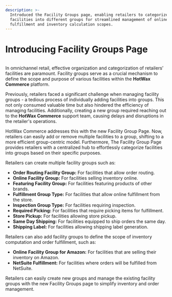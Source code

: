 ```yaml
---
description: >-
  Introduced the Facility Groups page, enabling retailers to categorize
  facilities into different groups for streamlined management of online order
  fulfillment and inventory calculation scopes.
---
```


# Introducing Facility Groups Page

<figure><img src="https://www.hotwax.co/hubfs/Facility%20Groups%20Page.png" alt=""><figcaption></figcaption></figure>

In omnichannel retail, effective organization and categorization of retailers’ facilities are paramount. Facility groups serve as a crucial mechanism to define the scope and purpose of various facilities within the **HotWax Commerce** platform.

Previously, retailers faced a significant challenge when managing facility groups - a tedious process of individually adding facilities into groups. This not only consumed valuable time but also hindered the efficiency of managing facilities. Additionally, creating a new group required reaching out to the **HotWax Commerce** support team, causing delays and disruptions in the retailer's operations.

HotWax Commerce addresses this with the new Facility Group Page. Now, retailers can easily add or remove multiple facilities to a group, shifting to a more efficient group-centric model. Furthermore, The Facility Group Page provides retailers with a centralized hub to effortlessly categorize facilities into groups based on their specific purposes.

Retailers can create multiple facility groups such as:

* **Order Routing Facility Group:** For facilities that allow order routing.
* **Online Facility Group:** For facilities selling inventory online.
* **Featuring Facility Group:** For facilities featuring products of other brands.
* **Fulfillment Group Type:** For facilities that allow online fulfillment from the store.
* **Inspection Group Type:** For facilities requiring inspection.
* **Required Picking:** For facilities that require picking items for fulfillment.
* **Store Pickup:** For facilities allowing store pickup.
* **Same Day Shipping:** For facilities equipped to ship orders the same day.
* **Shipping Label:** For facilities allowing shipping label generation.

Retailers can also add facility groups to define the scope of inventory computation and order fulfillment, such as:

* **Online Facility Group for Amazon:** For facilities that are selling their inventory on Amazon.
* **NetSuite Fulfillment:** For facilities where orders will be fulfilled from NetSuite.

Retailers can easily create new groups and manage the existing facility groups with the new Facility Groups page to simplify inventory and order management.
